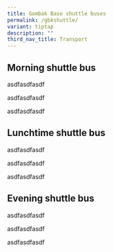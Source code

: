 ```yaml
---
title: Gombak Base shuttle buses
permalink: /gbkshuttle/
variant: tiptap
description: ""
third_nav_title: Transport
---
```

<h2>Morning shuttle bus</h2>
<p>asdfasdfasdf</p>
<p>asdfasdfasdf</p>
<p>asdfasdfasdf</p>
<h2>Lunchtime shuttle bus</h2>
<p>asdfasdfasdf</p>
<p>asdfasdfasdf</p>
<p>asdfasdfasdf</p>
<h2>Evening shuttle bus</h2>
<p>asdfasdfasdf</p>
<p>asdfasdfasdf</p>
<p>asdfasdfasdf</p>
<p></p>